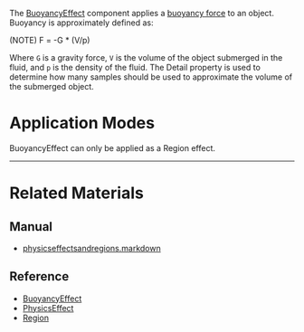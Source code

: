 The [BuoyancyEffect](https://github.com/ZilchEngine/ZilchDocs/blob/master/code_reference/class_reference/buoyancyeffect.markdown) component applies a [buoyancy force](https://en.wikipedia.org/wiki/Buoyancy ) to an object. Buoyancy is approximately defined as: 

(NOTE) F = -G * (V/p)

Where `G` is a gravity force, `V` is the volume of the object submerged in the fluid, and `p` is the density of the fluid. The Detail  property is used to determine how many samples should be used to approximate the volume of the submerged object.

 #  Application Modes
BuoyancyEffect can only be applied as a Region effect.

---
 #  Related Materials
 ##  Manual
- [physicseffectsandregions.markdown](https://github.com/ZilchEngine/ZilchDocs/blob/master/zero_editor_documentation/zeromanual/physics/physicseffectsandregions.markdown)

 ##  Reference
- [BuoyancyEffect](https://github.com/ZilchEngine/ZilchDocs/blob/master/code_reference/class_reference/buoyancyeffect.markdown)
- [PhysicsEffect](https://github.com/ZilchEngine/ZilchDocs/blob/master/code_reference/class_reference/physicseffect.markdown)
- [Region](https://github.com/ZilchEngine/ZilchDocs/blob/master/code_reference/class_reference/region.markdown) 

 